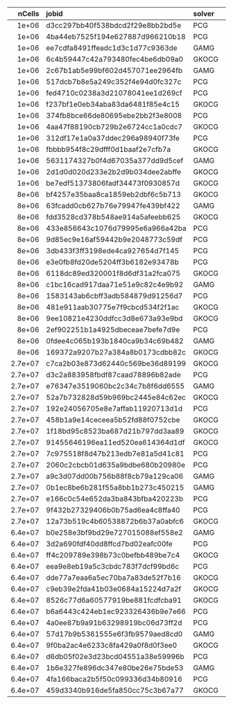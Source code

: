 |   nCells | jobid                            | solver   | preconditioner   |
|---------:|:---------------------------------|:---------|:-----------------|
|  1e+06   | d3cc297bb40f538bdcd2f29e8bb2bd5e | PCG      | DIC              |
|  1e+06   | 4ba44eb7525f194e627887d966210b18 | PCG      | none             |
|  1e+06   | ee7cdfa8491ffeadc1d3c1d77c9363de | GAMG     | GaussSeidel      |
|  1e+06   | 6c4b59447c42a793480fec4be6db09a0 | GKOCG    | BJ               |
|  1e+06   | 2c67b1ab5e99bf602d457071ee2964fb | GAMG     | GaussSeidel      |
|  1e+06   | 517dcb7b8e5a249c352f4e94d0fc327c | PCG      | none             |
|  1e+06   | fed4710c0238a3d21078041ee1d269cf | PCG      | DIC              |
|  1e+06   | f237bf1e0eb34aba83da6481f85e4c15 | GKOCG    | BJ               |
|  1e+06   | 374fb8bce66de80695ebe2bb2f3e8008 | PCG      | DIC              |
|  1e+06   | 4aa47f88190cb729b2e6724cc1a0cdc7 | GKOCG    | BJ               |
|  1e+06   | 312df17e1a0a37ddec296a98940f73fe | PCG      | none             |
|  1e+06   | fbbbb954f8c29dfff0d1baaf2e7cfb7a | GKOCG    | none             |
|  1e+06   | 5631174327b0f4d67035a377dd9d5cef | GAMG     | GaussSeidel      |
|  1e+06   | 2d1d0d020d233e2b2d9b034dee2abffe | GKOCG    | none             |
|  1e+06   | be7edf51373806fadf34473f0930857d | GKOCG    | none             |
|  8e+06   | bf4257e35baa8ca1859eb2dbf6c5b713 | GKOCG    | BJ               |
|  8e+06   | 63fcadd0cb627b76e79947fe439bf422 | GAMG     | GaussSeidel      |
|  8e+06   | fdd3528cd378b548ae914a5afeebb625 | GKOCG    | BJ               |
|  8e+06   | 433e856643c1076d79995e6a966a42ba | PCG      | DIC              |
|  8e+06   | 9d85ec9e16af59442b9e2048773c59df | PCG      | none             |
|  8e+06   | 3db433f3ff3198ede4ca927654d7f145 | PCG      | DIC              |
|  8e+06   | e3e0fb8fd20de5204ff3b6182e93478b | PCG      | DIC              |
|  8e+06   | 6118dc89ed320001f8d6df31a2fca075 | GKOCG    | none             |
|  8e+06   | c1bc16cad917daa71e51e9c82c4e9b92 | GAMG     | GaussSeidel      |
|  8e+06   | 1583143ab6cbff3adb584879d91256d7 | PCG      | none             |
|  8e+06   | 481e911aab30775e7f9cbcd534f2f1ac | GKOCG    | none             |
|  8e+06   | 9ee10821e4230ddfcc3d8e673a93e9bd | GKOCG    | none             |
|  8e+06   | 2ef902251b1a4925dbeceae7befe7d9e | PCG      | none             |
|  8e+06   | 0fdee4c065b193b1840ca9b34c69b482 | GAMG     | GaussSeidel      |
|  8e+06   | 169372a9207b27a384a8b0173cdbb82c | GKOCG    | BJ               |
|  2.7e+07 | c7ca2b03e873d62440c569be36d89199 | GKOCG    | none             |
|  2.7e+07 | d3c2a883958fbdf87caad78896b82ade | PCG      | DIC              |
|  2.7e+07 | e76347e3519060bc2c34c7b8f6dd6555 | GAMG     | GaussSeidel      |
|  2.7e+07 | 52a7b732828d59b969bc2445e84c62ec | GKOCG    | none             |
|  2.7e+07 | 192e24056705e8e7affab11920713d1d | PCG      | none             |
|  2.7e+07 | 458b1a9e14ceceea5b52fd88f0752cbe | GKOCG    | BJ               |
|  2.7e+07 | 1f18bd95c8523ba687d21b797dd3aa89 | GKOCG    | BJ               |
|  2.7e+07 | 91455646196ea11ed520ea614364d1df | GKOCG    | none             |
|  2.7e+07 | 7c975518f8d47b213edb7e81a5d41c81 | PCG      | none             |
|  2.7e+07 | 2060c2cbcb01d635a9bdbe680b20980e | PCG      | DIC              |
|  2.7e+07 | a9c3d07dd00b756b88f8cb79a129ca06 | GAMG     | GaussSeidel      |
|  2.7e+07 | 0b1ec8be6b281f55a8bb1b273c450215 | GAMG     | GaussSeidel      |
|  2.7e+07 | e166c0c54e652da3ba843bfba420223b | PCG      | none             |
|  2.7e+07 | 9f432b27329406b0b75ad6ea4c8ffa40 | PCG      | DIC              |
|  2.7e+07 | 12a73b519c4b60538872b6b37a0abfc6 | GKOCG    | BJ               |
|  6.4e+07 | b0e258e3bf9bd29e727015088ef558e2 | GAMG     | GaussSeidel      |
|  6.4e+07 | 3d2a690fdf40dd8ffcd7bd02eafc00fe | PCG      | none             |
|  6.4e+07 | ff4c209789e398b73c0befbb489be7c4 | GKOCG    | BJ               |
|  6.4e+07 | eea9e8eb19a5c3cbdc783f7dcf99bd6c | PCG      | none             |
|  6.4e+07 | dde77a7eaa6a5ec70ba7a83de52f7b16 | GKOCG    | none             |
|  6.4e+07 | c9eb39e2fda41b03e0684a15224d7a2f | GKOCG    | BJ               |
|  6.4e+07 | 8526c77d6a60577919be881fcdfcba91 | GKOCG    | none             |
|  6.4e+07 | b6a6443c424eb1ec923326436b9e7e66 | PCG      | DIC              |
|  6.4e+07 | 4a0ee87b9a91b63298919bc06d73ff2d | PCG      | none             |
|  6.4e+07 | 57d17b9b5361555e6f3fb9579aed8cd0 | GAMG     | GaussSeidel      |
|  6.4e+07 | 9f0ba2ac4e6233c8fa429a0f8d0f3ee0 | GKOCG    | none             |
|  6.4e+07 | d6db05f02e3d23bcd04551a38e59996b | PCG      | DIC              |
|  6.4e+07 | 1b6e327fe896dc347e80be26e75bde53 | GAMG     | GaussSeidel      |
|  6.4e+07 | 4fa166baca2b5f50c099336d34b80916 | PCG      | DIC              |
|  6.4e+07 | 459d3340b916de5fa850cc75c3b67a77 | GKOCG    | BJ               |